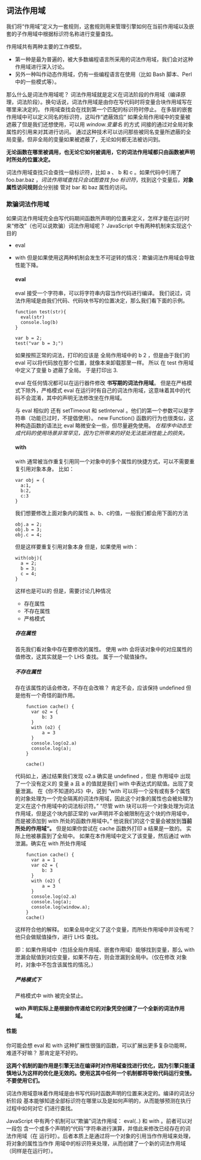 ## 词法作用域

我们将“作用域”定义为一套规则，这套规则用来管理引擎如何在当前作用域以及嵌套的子作用域中根据标识符名称进行变量查找。

作用域共有两种主要的工作模型。
+ 第一种是最为普遍的，被大多数编程语言所采用的词法作用域，我们会对这种作用域进行深入讨论。
+ 另外一种叫作动态作用域，仍有一些编程语言在使用（比如 Bash 脚本、Perl 中的一些模式等）。

那么什么是词法作用域呢？
词法作用域就是定义在词法阶段的作用域（编译原理，词法阶段）。换句话说，词法作用域是由你在写代码时将变量合块作用域写在哪里来决定的。
作用域查找会在找到第一个匹配的标识符时停止。
在多层的嵌套作用域中可以定义同名的标识符，这叫作“遮蔽效应”
如果全局作用域中的变量被遮蔽了但是我们还想使用，可以用 *window.变量名* 的方式 间接的通过对全局对象属性的引用来对其进行访问。
通过这种技术可以访问那些被同名变量所遮蔽的全局变量。但非全局的变量如果被遮蔽了，无论如何都无法被访问到。

**无论函数在哪里被调用，也无论它如何被调用，它的词法作用域都只由函数被声明时所处的位置决定。**

词法作用域查找只会查找一级标识符，比如 a 、 b 和 c 。如果代码中引用了 foo.bar.baz ，*词法作用域查找只会试图查找 foo 标识符*，找到这个变量后，**对象属性访问规则**会分别接
管对 bar 和 baz 属性的访问。

### 欺骗词法作用域
如果词法作用域完全由写代码期间函数所声明的位置来定义，怎样才能在运行时来“修改”（也可以说欺骗）词法作用域呢？
JavaScript 中有两种机制来实现这个目的
+ eval
+ with
但是如果使用这两种机制会发生不可逆转的情况：欺骗词法作用域会导致性能下降。

  #### eval
  eval 接受一个字符串，可以将字符串内容当作代码进行编译。
  我们说过，词法作用域是由我们代码、代码块书写的位置决定，那么我们看下面的示例。
  ```
  function test(str){
    eval(str)
    console.log(b)
  }
  
  var b = 2;
  test("var b = 3;")
  ```
  如果按照正常的词法，打印的应该是 全局作用域中的 b  2 ，但是由于我们的 eval 可以将代码放在那个位置，就像本来卸载那里一样。 所以 在 test 作用域中定义了变量 b 遮蔽了全局。
  于是打印出 3.
  
  eval 在任何情况都可以在运行器件修改 **书写期的词法作用域**。
  但是在严格模式下除外，严格模式 eval 在运行时有自己的词法作用域，这意味着其中的代码不会混淆，其中的声明无法修改坐在作用域。
  
  与 eval 相似的 还有 setTimeout 和 setInterval 。他们的第一个参数可以是字符串（功能已过时，不提倡使用）。
  new Function() 函数的行为也很类似，这种构造函数的语法比 eval 略微安全一些，但尽量避免使用。
  *在程序中动态生成代码的使用场景非常罕见，因为它所带来的好处无法抵消性能上的损失。*
  
  #### with
  with 通常被当作重复引用同一个对象中的多个属性的快捷方式，可以不需要重复引用对象本身。
  比如：
  ```
  var obj = {
    a:1,
    b:2,
    c:3
  }
  ```
  我们想要修改上面对象内的属性 a、b、c的值，一般我们都会用下面的方法
  ```
  obj.a = 2;
  obj.b = 3;
  obj.c = 4;
  ```
  但是这样要重复引用对象本身
  但是，如果使用 with：
  ```
  with(obj){
    a = 2;
    b = 3;
    c = 4;
  }
  ```
  这样也是可以的
  但是，需要讨论几种情况
  + 存在属性
  + 不存在属性
  + 严格模式

  ##### 存在属性
  首先我们看对象中存在要修改的属性。
  使用 with 会将该对象中的对应属性的值修改，这其实就是一个 LHS 查找。 属于一个赋值操作。
  
  ##### 不存在属性
  存在该属性的话会修改，不存在会改嘛？ 肯定不会，应该保持 undefined
  但是他有一个奇怪的副作用。
  ```
      function cache() {
        var o2 = {
            b: 3
        }
        with (o2) {
            a = 3
        }
        console.log(o2.a)
        console.log(a);
      }

      cache()
  ```
  代码如上，通过结果我们发现 o2.a 确实是 undefined ，但是 作用域中 出现了一个没有定义的 变量 a 且 a 的值就是我们 with 中表达式的赋值。出现了变量泄漏。
  在《你不知道的JS》中，说到
  “with 可以将一个没有或有多个属性的对象处理为一个完全隔离的词法作用域，因此这个对象的属性也会被处理为定义在这个作用域中的词法标识符。”
  “尽管 with 块可以将一个对象处理为词法作用域，但是这个块内部正常的 var声明并不会被限制在这个块的作用域中，而是被添加到 with 所处的函数作用域中。”
  他说我们的这个变量会被放到**当前所处的作用域“。**
  但是如果你尝试在 cache 函数外打印 a 结果是一致的。 实际上他被暴露到了全局中。
  如果在本作用域中定义了该变量，然后通过 with 泄漏。确实在 with 所处作用域
  ```
      function cache() {
        var a = 1
        var o2 = {
            b: 3
        }
        with (o2) {
            a = 3
        }
        console.log(o2.a)
        console.log(a);
        console.log(window.a);
      }
      cache()
  ```
  这样符合他的解释。
  如果全局中定义了这个变量，而所处作用域中并没有呢？
  他只会做赋值操作，进行 LHS 查找。
  
  即：如果作用域中（包括全局作用域、嵌套作用域）能够找到变量，那么 with 泄漏会赋值到对应变量，如果不存在，则会泄漏到全局中。（仅在修改 对象时，对象中不包含该属性的情况。）
  
  ##### 严格模式下
  严格模式中 with 被完全禁止。
  
  **with 声明实际上是根据你传递给它的对象凭空创建了一个全新的词法作用域。**
 
#### 性能
你可能会想 eval 和 with 这种扩展性很强的函数，可以扩展出更多复杂功能啊，难道不好嘛？
那肯定是不好的。

**这两个机制的副作用是引擎无法在编译时对作用域查找进行优化，因为引擎只能谨慎地认为这样的优化是无效的。使用这其中任何一个机制都将导致代码运行变慢。不要使用它们。**

词法作用域意味着作用域是由书写代码时函数声明的位置来决定的。编译的词法分析阶段
基本能够知道全部标识符在哪里以及是如何声明的，从而能够预测在执行过程中如何对它
们进行查找。

JavaScript 中有两个机制可以“欺骗”词法作用域： eval(..) 和 with 。前者可以对一段包
含一个或多个声明的“代码”字符串进行演算，并借此来修改已经存在的词法作用域（在
运行时）。后者本质上是通过将一个对象的引用当作作用域来处理，将对象的属性当作作
用域中的标识符来处理，从而创建了一个新的词法作用域（同样是在运行时）。
